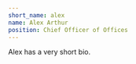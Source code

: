 ```yaml
---
short_name: alex
name: Alex Arthur
position: Chief Officer of Offices
---
```

Alex has a very short bio.
